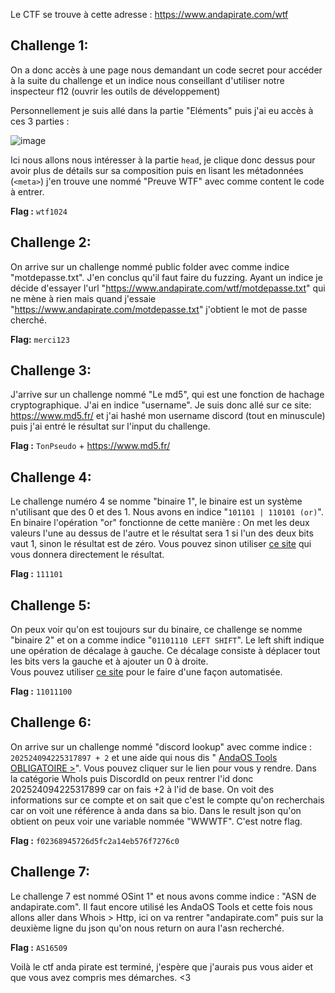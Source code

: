 
Le CTF se trouve à cette adresse : 
https://www.andapirate.com/wtf

## Challenge 1:

On a donc accès à une page nous demandant un code secret pour accéder à la suite du challenge et un indice nous conseillant d'utiliser notre inspecteur f12 (ouvrir les outils de développement)

Personnellement je suis allé dans la partie "Eléments" puis j'ai eu accès à ces 3 parties : 

![image](https://github.com/user-attachments/assets/93b5c78f-d25d-4bb0-8b5b-45f18bec0873)

Ici nous allons nous intéresser à la partie `head`, je clique donc dessus pour avoir plus de détails sur sa composition puis en lisant les métadonnées (`<meta>`) j'en trouve une nommé "Preuve WTF" avec comme content le code à entrer. 

**Flag :** `wtf1024`


## Challenge 2:

On arrive sur un challenge nommé public folder avec comme indice "motdepasse.txt". J'en conclus qu'il faut faire du fuzzing. 
Ayant un indice je décide d'essayer l'url "https://www.andapirate.com/wtf/motdepasse.txt" qui ne mène à rien mais quand j'essaie "https://www.andapirate.com/motdepasse.txt" j'obtient le mot de passe cherché.

**Flag:** `merci123`


## Challenge 3:

J'arrive sur un challenge nommé "Le md5", qui est une fonction de hachage cryptographique. J'ai en indice "username". 
Je suis donc allé sur ce site: https://www.md5.fr/ et j'ai hashé mon username discord (tout en minuscule) puis j'ai entré le résultat sur l'input du challenge. 

**Flag :** `TonPseudo` + https://www.md5.fr/


## Challenge 4:

Le challenge numéro 4 se nomme "binaire 1", le binaire est un système n'utilisant que des 0 et des 1. Nous avons en indice "`101101 | 110101 (or)`".
En binaire l'opération "or" fonctionne de cette manière :
On met les deux valeurs l'une au dessus de l'autre et le résultat sera 1 si l'un des deux bits vaut 1, sinon le résultat est de zéro. 
Vous pouvez sinon utiliser [ce site](https://miniwebtool.com/bitwise-calculator/?data_type=2&number1=101101&number2=110101&operator=OR) qui vous donnera directement le résultat. 

**Flag :** `111101`


## Challenge 5:

On peux voir qu'on est toujours sur du binaire, ce challenge se nomme "binaire 2" et on a comme indice "`01101110 LEFT SHIFT`". 
Le left shift indique une opération de décalage à gauche. Ce décalage consiste à déplacer tout les bits vers la gauche et à ajouter un 0 à droite.  
Vous pouvez utiliser [ce site](https://circuitdigest.com/calculators/bit-shift-calculator) pour le faire d'une façon automatisée.

**Flag :** `11011100`


## Challenge 6: 

On arrive sur un challenge nommé "discord lookup" avec comme indice : `202524094225317897 + 2` et une aide qui nous dis " [AndaOS Tools OBLIGATOIRE >](https://www.andapirate.com/tools)". Vous pouvez cliquer sur le lien pour vous y rendre. 
Dans la catégorie WhoIs puis DiscordId on peux rentrer l'id donc 202524094225317899 car on fais +2 à l'id de base. On voit des informations sur ce compte et on sait que c'est le compte qu'on recherchais car on voit une référence à anda dans sa bio. 
Dans le result json qu'on obtient on peux voir une variable nommée "WWWTF". C'est notre flag.

**Flag :** `f02368945726d5fc2a14eb576f7276c0`


## Challenge 7:

Le challenge 7 est nommé OSint 1" et nous avons comme indice : "ASN de andapirate.com". Il faut encore utilisé les AndaOS Tools et cette fois nous allons aller dans Whois > Http, ici on va rentrer "andapirate.com" puis sur la deuxième ligne du json qu'on nous return on aura l'asn recherché.

**Flag :** `AS16509`



Voilà le ctf anda pirate est terminé, j'espère que j'aurais pus vous aider et que vous avez compris mes démarches. <3

